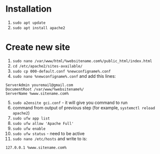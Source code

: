 # Installation

1. `sudo apt update`
2. `sudo apt install apache2`

# Create new site

1. `sudo nano /var/www/html/%websitename.com%/public_html/index.html`
2. `cd /etc/apache2/sites-available/`
3. `sudo cp 000-default.conf %newconfigname%.conf`
4. `sudo nano %newconfigname%.conf` and add this lines:
```
ServerAdmin youremail@gmail.com
DocumentRoot /var/www/%websitename%/
ServerName %www.sitename.com%
```
5. `sudo a2ensite gci.conf` - it will give you command to run
6. command from output of previous step (for example, `systemctl reload apache2`)
7. `sudo ufw app list`
8. `sudo ufw allow 'Apache Full'`
9. `sudo ufw enable`
10. `sudo ufw status` - need to be active
11. `sudo nano /etc/hosts` and write to is:
```
127.0.0.1 %www.sitename.com%  
```